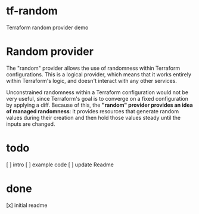 # tf-random
Terraform random provider demo

# Random provider

The "random" provider allows the use of randomness within Terraform configurations. This is a logical provider, which means that it works entirely within Terraform's logic, and doesn't interact with any other services.

Unconstrained randomness within a Terraform configuration would not be very useful, since Terraform's goal is to converge on a fixed configuration by applying a diff. Because of this, the **"random" provider provides an idea of managed randomness**: it provides resources that generate random values during their creation and then hold those values steady until the inputs are changed. 



# todo
[ ] intro
[ ] example code
[ ] update Readme

# done

[x] initial readme

